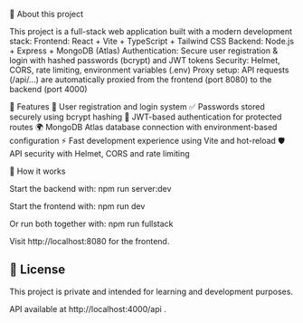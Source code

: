 📖 About this project

This project is a full-stack web application built with a modern development stack:
Frontend: React + Vite + TypeScript + Tailwind CSS
Backend: Node.js + Express + MongoDB (Atlas)
Authentication: Secure user registration & login with hashed passwords (bcrypt) and JWT tokens
Security: Helmet, CORS, rate limiting, environment variables (.env)
Proxy setup: API requests (/api/...) are automatically proxied from the frontend (port 8080) to the backend (port 4000)

🔎 Features
🔐 User registration and login system
✅ Passwords stored securely using bcrypt hashing
🔑 JWT-based authentication for protected routes
🌍 MongoDB Atlas database connection with environment-based configuration
⚡ Fast development experience using Vite and hot-reload
🛡️ API security with Helmet, CORS and rate limiting

🚀 How it works

Start the backend with:
npm run server:dev

Start the frontend with:
npm run dev

Or run both together with:
npm run fullstack

Visit http://localhost:8080
for the frontend.

## 📄 License
This project is private and intended for learning and development purposes.



API available at http://localhost:4000/api
.
